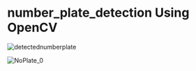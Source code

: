 # number_plate_detection Using OpenCV

![detectednumberplate](https://github.com/HadiaMubashar/number_plate_detection/assets/111630382/95114bdc-dcb1-4998-abac-96be457841c6)

![NoPlate_0](https://github.com/HadiaMubashar/number_plate_detection/assets/111630382/60c6433b-6dc0-4f6e-a0b3-98fd705f62d2)

